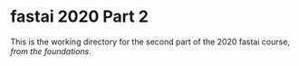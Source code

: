 # fastai 2020 Part 2

This is the working directory for the second part of the 2020 fastai course, *from the foundations*.

